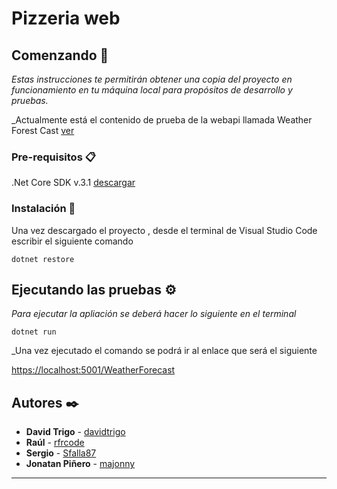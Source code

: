 


# Pizzeria web



## Comenzando 🚀

_Estas instrucciones te permitirán obtener una copia del proyecto en funcionamiento en tu máquina local para propósitos de desarrollo y pruebas._

_Actualmente está el contenido de prueba de la webapi  llamada Weather Forest Cast [ver](https://docs.microsoft.com/es-es/aspnet/core/tutorials/first-web-api?view=aspnetcore-3.1&tabs=visual-studio-code)



### Pre-requisitos 📋

.Net Core SDK v.3.1   [descargar](https://download.visualstudio.microsoft.com/download/pr/854ca330-4414-4141-9be8-5da3c4be8d04/3792eafd60099b3050313f2edfd31805/dotnet-sdk-3.1.101-win-x64.exe)


### Instalación 🔧

Una vez descargado el proyecto , desde el terminal de Visual Studio Code escribir el siguiente comando
```
dotnet restore
```
## Ejecutando las pruebas ⚙️

_Para ejecutar la apliación se deberá hacer lo siguiente en el terminal_



```
dotnet run
```
 _Una vez ejecutado el comando se podrá ir al enlace que será el siguiente 

<https://localhost:5001/WeatherForecast>


## Autores ✒️

* **David Trigo** - [davidtrigo](https://github.com/davidtrigo)
* **Raúl**  - [rfrcode](https://github.com/rfrcode)
* **Sergio** - [Sfalla87](https://github.com/sfalla87)
* **Jonatan Piñero** - [majonny](https://github.com/majonny)






---
